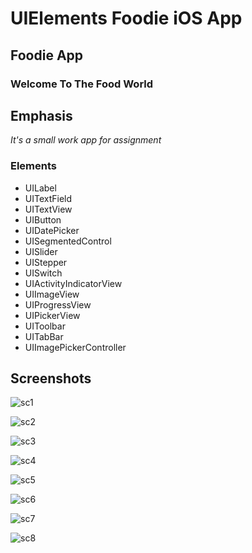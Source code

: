 # UIElements Foodie iOS App

## Foodie App
### Welcome To The Food World

## Emphasis
*It's a small work app for assignment*

### Elements

* UILabel
* UITextField
* UITextView
* UIButton
* UIDatePicker
* UISegmentedControl
* UISlider
* UIStepper
* UISwitch
* UIActivityIndicatorView
* UIImageView
* UIProgressView
* UIPickerView
* UIToolbar
* UITabBar
* UIImagePickerController

## Screenshots

![sc1](https://user-images.githubusercontent.com/81278594/122807927-d0f71a00-d2e9-11eb-8ebe-cfdee0907622.png)

![sc2](https://user-images.githubusercontent.com/81278594/122808096-013eb880-d2ea-11eb-8660-d6d4dcb393c3.png)

![sc3](https://user-images.githubusercontent.com/81278594/122808183-292e1c00-d2ea-11eb-9a77-444a15da5658.png)

![sc4](https://user-images.githubusercontent.com/81278594/122808215-377c3800-d2ea-11eb-9414-9d7199584e70.png)

![sc5](https://user-images.githubusercontent.com/81278594/122808273-4ebb2580-d2ea-11eb-9327-3b8fff90edfe.png)

![sc6](https://user-images.githubusercontent.com/81278594/122808331-64c8e600-d2ea-11eb-8537-d89821092aa2.png)

![sc7](https://user-images.githubusercontent.com/81278594/122808395-7ad6a680-d2ea-11eb-9ff2-4619367c1c7e.png)

![sc8](https://user-images.githubusercontent.com/81278594/122808437-8629d200-d2ea-11eb-8b2c-070cefa76b04.png)
